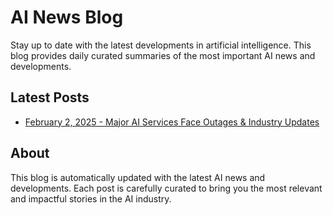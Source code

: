 # AI News Blog

Stay up to date with the latest developments in artificial intelligence. This blog provides daily curated summaries of the most important AI news and developments.

## Latest Posts

- [February 2, 2025 - Major AI Services Face Outages & Industry Updates](posts/2025-02-02-ai-news.md)

## About

This blog is automatically updated with the latest AI news and developments. Each post is carefully curated to bring you the most relevant and impactful stories in the AI industry.